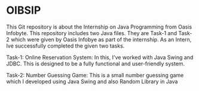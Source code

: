 # OIBSIP
This Git repository is about the Internship on Java Programming from Oasis Infobyte.
This repository includes two Java files. They are Task-1 and Task-2 which were given by Oasis Infobye as part of the internship.
As an Intern, Ive successfully completed the given two tasks.

Task-1: Online Reservation System: 
    In this, I've worked with Java Swing and JDBC. This is designed to be a fully functional and user-friendly system.

Task-2: Number Guessing Game:
    This is a small number guessing game which I developed using Java Swing and also Random Library in Java
